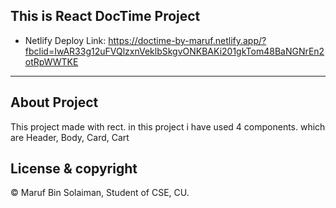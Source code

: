 ## This is React DocTime Project
*  Netlify Deploy Link: https://doctime-by-maruf.netlify.app/?fbclid=IwAR33g12uFVQlzxnVeklbSkgvONKBAKi201gkTom48BaNGNrEn2otRpWWTKE  

- - -

## About Project
This project made with rect. in this project i have used 4 components. which are Header, Body, Card, Cart

## License & copyright
© Maruf Bin Solaiman, Student of CSE, CU.